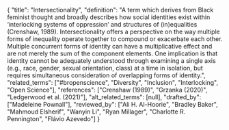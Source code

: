 {
    "title": "Intersectionality",
    "definition": "A term which derives from Black feminist thought and broadly describes how social identities exist within ‘interlocking systems of oppression’ and structures of (in)equalities (Crenshaw, 1989). Intersectionality offers a perspective on the way multiple forms of inequality operate together to compound or exacerbate each other. Multiple concurrent forms of identity can have a multiplicative effect and are not merely the sum of the component elements. One implication is that identity cannot be adequately understood through examining a single axis (e.g., race, gender, sexual orientation, class) at a time in isolation, but requires simultaneous consideration of overlapping forms of identity.",
    "related_terms": ["#bropenscience", "Diversity", "Inclusion", "Interlocking", "Open Science"],
    "references": ["Crenshaw (1989)", "Grzanka (2020)", "Ledgerwood et al. (2021)"],
    "alt_related_terms": [null],
    "drafted_by": ["Madeleine Pownall"],
    "reviewed_by": ["Ali H. Al-Hoorie", "Bradley Baker", "Mahmoud Elsherif", "Wanyin Li", "Ryan Millager", "Charlotte R. Pennington", "Flávio Azevedo"]
  }
